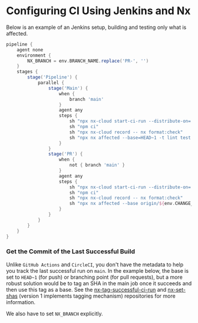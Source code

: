 # Configuring CI Using Jenkins and Nx

Below is an example of an Jenkins setup, building and testing only what is affected. 

```groovy
pipeline {
    agent none
    environment {
        NX_BRANCH = env.BRANCH_NAME.replace('PR-', '')
    }
    stages {
        stage('Pipeline') {
            parallel {
                stage('Main') {
                    when {
                        branch 'main'
                    }
                    agent any
                    steps {
                        sh "npx nx-cloud start-ci-run --distribute-on='5 linux-medium-js' --stop-agents-after='build'" // this line enables distribution
                        sh "npm ci"
                        sh "npx nx-cloud record -- nx format:check"
                        sh "npx nx affected --base=HEAD~1 -t lint test build --parallel=3"
                    }
                }
                stage('PR') {
                    when {
                        not { branch 'main' }
                    }
                    agent any
                    steps {
                        sh "npx nx-cloud start-ci-run --distribute-on='5 linux-medium-js' --stop-agents-after='build'" // this line enables distribution
                        sh "npm ci"
                        sh "npx nx-cloud record -- nx format:check"
                        sh "npx nx affected --base origin/${env.CHANGE_TARGET} -t lint test build --parallel=3"
                    }
                }
            }
        }
    }
}
```

### Get the Commit of the Last Successful Build

Unlike `GitHub Actions` and `CircleCI`, you don't have the metadata to help you track the last successful run on `main`. In the example below, the base is set to `HEAD~1` (for push) or branching point (for pull requests), but a more robust solution would be to tag an SHA in the main job once it succeeds and then use this tag as a base. See the [nx-tag-successful-ci-run](https://github.com/nrwl/nx-tag-successful-ci-run) and [nx-set-shas](https://github.com/nrwl/nx-set-shas) (version 1 implements tagging mechanism) repositories for more information.

We also have to set `NX_BRANCH` explicitly.
